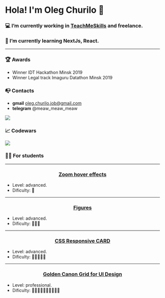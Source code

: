 # Hola! I'm Oleg Churilo 👋


### 💻 I’m currently working in [TeachMeSkills](https://teachmeskills.by/) and freelance.
### 📘 I’m currently learning NextJs, React.

***

### 🏆 Awards
+ Winner IDT Hackathon Minsk 2019
+ Winner Legal track Imaguru Datathon Minsk 2019

### 📭 Contacts 
- **gmail** oleg.churilo.job@gmail.com
- **telegram** @meaw_meaw_meaw

<img src='https://github-readme-stats.vercel.app/api?username=Oleg-Kolosov&&show_icons=true&title_color=ffffff&icon_color=bb2acf&text_color=daf7dc&bg_color=151515'>

### 📈 Codewars
<img src='https://www.codewars.com/users/Oleg-Kolosov/badges/large'>

### 👨‍🎓 For students

***

#### <h3 align="center"><a href="https://github.com/Oleg-Kolosov/Image-Zoom-Hover-Effect">Zoom hover effects</a></h3>
- Level: advanced. 
- Dificulty: 💪

***

#### <h3 align="center"><a href="https://github.com/Oleg-Kolosov/TeachMeSkills-figure">Figures</a></h3>
- Level: advanced. 
- Dificulty: 💪💪💪

***

#### <h3 align="center"><a href="https://github.com/Oleg-Kolosov/CSS-Responsive-CARD">CSS Responsive CARD</a></h3>
- Level: advanced. 
- Dificulty: 💪💪💪💪💪

***

#### <h3 align="center"><a href="https://github.com/Oleg-Kolosov/Golden-Canon-Grid-for-UI-Design">Golden Canon Grid for UI Design</a></h3>
- Level: professional. 
- Dificulty: 💪💪💪💪💪💪💪💪💪💪

